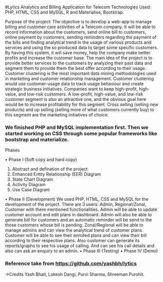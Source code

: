 #Lytics
Analytics and Billing Application for Telecom
Technologies Used: PHP, HTML, CSS and MySQL, R and Materialise, Bootstrap.


Purpose of the project: The objective is to develop a web-app to manage billing and customer care activities of a Telecom company. It will be able to record information about the customers, send online bill to customers, online payment by customers, sending reminders regarding the payment of the bills and finding analytical trend in the usage of various products and services and using the so produced data to target some specific customers. By having this system, it will save money, help the company make better profits and increase the customer base. The main idea of the project is to provide better services to the customers by analyzing their past data and segment them to provide them the best offer according to their usage.
Customer clustering is the most important data mining methodologies used in marketing and customer relationship management. Customer clustering would use customer-usage data to track usage behaviour and create strategic business initiatives. Companies want to keep high-profit, high-value, and low-risk customers. A low-profit, high-value, and low-risk customer segment is also an attractive one, and the obvious goal here would be to increase profitability for this segment. Cross selling (selling new products) and up selling (selling more of what customers currently buy) to this segment are the marketing initiatives of choice.

### We finished PHP and MySQL implementation first. Then we started working on CSS through some popular frameworks like bootstrap and materialize.




Phases

•	Phase I (Soft copy and hard copy)
1. Abstract and defination of the project
2. Enhanced Entity Relationship (EER) Diagram
3. State Chart Diagram 
4. Activity Diagram 
5. Use Case Diagram 

•	Phase II (Development) We used PHP, HTML, CSS and MySQL for the development of the project. There are 3 users: Admin, Regional/Zonal, Customer with there mentioned functionalities.
Admin will be able to update customer account and edit plans in dashboard. Admin will also be able to generate bill for customers and an automatic reminder will be send to the those customers whose bill is pending.
Zonal/Regional will be able to manage admins and can view the analytical trend of customer plans. Customer will be able to see their enrolled plans and can view their bill according to their respective plans.
Also customer can generate its reports/graphs to see his usage of calling. And can see his call details and also can ask an enquiry to an admin.
•	Phase III (Testing) 
•	Phase IV (Demo) 
### Reference take from https://github.com/yashbh/lytics
->Credits 
Yash Bhati, Lokesh Dangi, Purvi Sharma, Shreeman Purohit.
